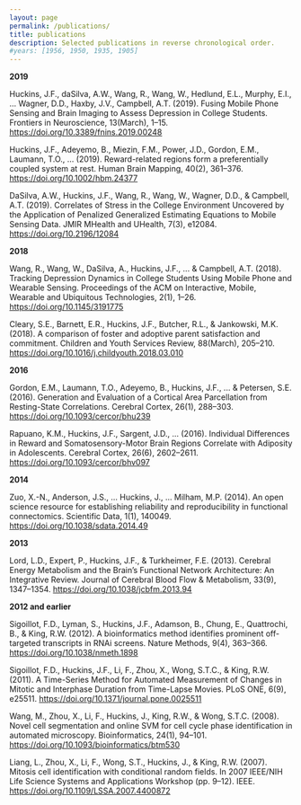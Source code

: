 ```yaml
---
layout: page
permalink: /publications/
title: publications
description: Selected publications in reverse chronological order.
#years: [1956, 1950, 1935, 1905]
---
```


<strong>2019</strong>

Huckins, J.F., daSilva, A.W., Wang, R., Wang, W., Hedlund, E.L., Murphy, E.I., … Wagner, D.D., Haxby, J.V., Campbell, A.T. (2019). Fusing Mobile Phone Sensing and Brain Imaging to Assess Depression in College Students. Frontiers in Neuroscience, 13(March), 1–15. https://doi.org/10.3389/fnins.2019.00248

Huckins, J.F., Adeyemo, B., Miezin, F.M., Power, J.D., Gordon, E.M., Laumann, T.O., … (2019). Reward-related regions form a preferentially coupled system at rest. Human Brain Mapping, 40(2), 361–376. https://doi.org/10.1002/hbm.24377

DaSilva, A.W., Huckins, J.F., Wang, R., Wang, W., Wagner, D.D., & Campbell, A.T. (2019). Correlates of Stress in the College Environment Uncovered by the Application of Penalized Generalized Estimating Equations to Mobile Sensing Data. JMIR MHealth and UHealth, 7(3), e12084. https://doi.org/10.2196/12084

<strong>2018</strong>

Wang, R., Wang, W., DaSilva, A., Huckins, J.F., ... & Campbell, A.T. (2018). Tracking Depression Dynamics in College Students Using Mobile Phone and Wearable Sensing. Proceedings of the ACM on Interactive, Mobile, Wearable and Ubiquitous Technologies, 2(1), 1–26. https://doi.org/10.1145/3191775

Cleary, S.E., Barnett, E.R., Huckins, J.F., Butcher, R.L., & Jankowski, M.K. (2018). A comparison of foster and adoptive parent satisfaction and commitment. Children and Youth Services Review, 88(March), 205–210. https://doi.org/10.1016/j.childyouth.2018.03.010

<strong>2016</strong>

Gordon, E.M., Laumann, T.O., Adeyemo, B., Huckins, J.F., ... & Petersen, S.E. (2016). Generation and Evaluation of a Cortical Area Parcellation from Resting-State Correlations. Cerebral Cortex, 26(1), 288–303. https://doi.org/10.1093/cercor/bhu239

Rapuano, K.M., Huckins, J.F., Sargent, J.D., ... (2016). Individual Differences in Reward and Somatosensory-Motor Brain Regions Correlate with Adiposity in Adolescents. Cerebral Cortex, 26(6), 2602–2611. https://doi.org/10.1093/cercor/bhv097

<strong>2014</strong>

Zuo, X.-N., Anderson, J.S., ... Huckins, J., … Milham, M.P. (2014). An open science resource for establishing reliability and reproducibility in functional connectomics. Scientific Data, 1(1), 140049. https://doi.org/10.1038/sdata.2014.49

<strong>2013</strong>

Lord, L.D., Expert, P., Huckins, J.F., & Turkheimer, F.E. (2013). Cerebral Energy Metabolism and the Brain’s Functional Network Architecture: An Integrative Review. Journal of Cerebral Blood Flow & Metabolism, 33(9), 1347–1354. https://doi.org/10.1038/jcbfm.2013.94

<strong>2012 and earlier</strong>

Sigoillot, F.D., Lyman, S., Huckins, J.F., Adamson, B., Chung, E., Quattrochi, B., & King, R.W. (2012). A bioinformatics method identifies prominent off-targeted transcripts in RNAi screens. Nature Methods, 9(4), 363–366. https://doi.org/10.1038/nmeth.1898

Sigoillot, F.D., Huckins, J.F., Li, F., Zhou, X., Wong, S.T.C., & King, R.W. (2011). A Time-Series Method for Automated Measurement of Changes in Mitotic and Interphase Duration from Time-Lapse Movies. PLoS ONE, 6(9), e25511. https://doi.org/10.1371/journal.pone.0025511

Wang, M., Zhou, X., Li, F., Huckins, J., King, R.W., & Wong, S.T.C. (2008). Novel cell segmentation and online SVM for cell cycle phase identification in automated microscopy. Bioinformatics, 24(1), 94–101. https://doi.org/10.1093/bioinformatics/btm530

Liang, L., Zhou, X., Li, F., Wong, S.T., Huckins, J., & King, R.W. (2007). Mitosis cell identification with conditional random fields. In 2007 IEEE/NIH Life Science Systems and Applications Workshop (pp. 9–12). IEEE. https://doi.org/10.1109/LSSA.2007.4400872
